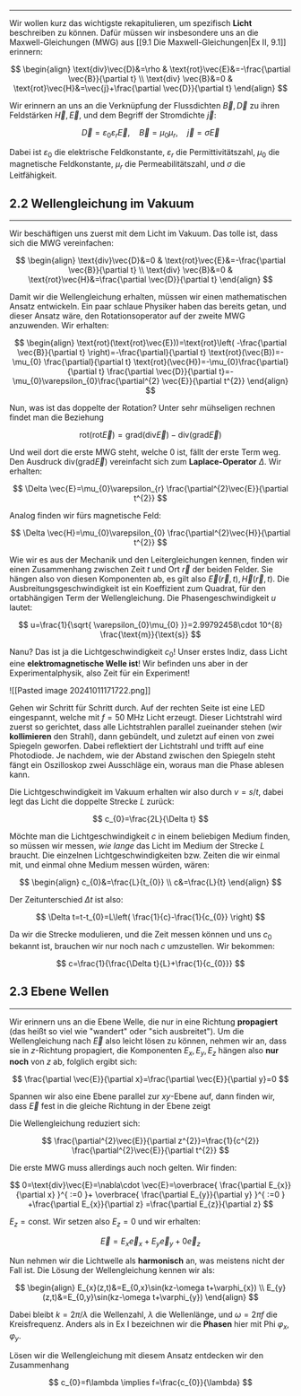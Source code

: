 ***

Wir wollen kurz das wichtigste rekapitulieren, um spezifisch **Licht** beschreiben zu können. Dafür müssen wir insbesondere uns an die Maxwell-Gleichungen (MWG) aus [[9.1 Die Maxwell-Gleichungen|Ex II, 9.1]] erinnern:

$$
\begin{align}
\text{div}\vec{D}&=\rho & \text{rot}\vec{E}&=-\frac{\partial \vec{B}}{\partial t} \\
\text{div} \vec{B}&=0 & \text{rot}\vec{H}&=\vec{j}+\frac{\partial \vec{D}}{\partial t} 
\end{align}
$$

Wir erinnern an uns an die Verknüpfung der Flussdichten $\vec{B},\vec{D}$ zu ihren Feldstärken $\vec{H},\vec{E}$, und dem Begriff der Stromdichte $\vec{j}$:

$$
\vec{D}=\varepsilon_{0}\varepsilon_{r} \vec{E},\quad \vec{B}=\mu_{0}\mu_{r},\quad \vec{j}=\sigma \vec{E}
$$

Dabei ist $\varepsilon_{0}$ die elektrische Feldkonstante, $\varepsilon_{r}$ die Permittivitätszahl, $\mu_{0}$ die magnetische Feldkonstante, $\mu_{r}$ die Permeabilitätszahl, und $\sigma$ die Leitfähigkeit.


## 2.2 Wellengleichung im Vakuum
***

Wir beschäftigen uns zuerst mit dem Licht im Vakuum. Das tolle ist, dass sich die MWG vereinfachen:

$$
\begin{align}
\text{div}\vec{D}&=0 & \text{rot}\vec{E}&=-\frac{\partial \vec{B}}{\partial t} \\
\text{div} \vec{B}&=0 & \text{rot}\vec{H}&=\frac{\partial \vec{D}}{\partial t} 
\end{align}
$$

Damit wir die Wellengleichung erhalten, müssen wir einen mathematischen Ansatz entwickeln. Ein paar schlaue Physiker haben das bereits getan, und dieser Ansatz wäre, den Rotationsoperator auf der zweite MWG anzuwenden. Wir erhalten:

$$
\begin{align}
\text{rot}(\text{rot}\vec{E}))=\text{rot}\left( -\frac{\partial \vec{B}}{\partial t}  \right)=-\frac{\partial}{\partial t} \text{rot}(\vec{B})=-\mu_{0} \frac{\partial}{\partial t} \text{rot}(\vec{H})=-\mu_{0}\frac{\partial}{\partial t} \frac{\partial \vec{D}}{\partial t}=-\mu_{0}\varepsilon_{0}\frac{\partial^{2} \vec{E}}{\partial t^{2}} 
\end{align}
$$

Nun, was ist das doppelte der Rotation? Unter sehr mühseligen rechnen findet man die Beziehung

$$
\text{rot}(\text{rot}\vec{E})=\text{grad}(\text{div}\vec{E})-\text{div}(\text{grad}\vec{E})
$$

Und weil dort die erste MWG steht, welche $0$ ist, fällt der erste Term weg. Den Ausdruck $\text{div}(\text{grad}\vec{E})$ vereinfacht sich zum **Laplace-Operator** $\Delta$. Wir erhalten:

$$
\Delta \vec{E}=\mu_{0}\varepsilon_{r} \frac{\partial^{2}\vec{E}}{\partial t^{2}} 
$$

Analog finden wir fürs magnetische Feld:

$$
\Delta \vec{H}=\mu_{0}\varepsilon_{0} \frac{\partial^{2}\vec{H}}{\partial t^{2}} 
$$

Wie wir es aus der Mechanik und den Leitergleichungen kennen, finden wir einen Zusammenhang zwischen Zeit $t$ und Ort $\vec{r}$ der beiden Felder. Sie hängen also von diesen Komponenten ab, es gilt also $\vec{E}(\vec{r},t),\vec{H}(\vec{r},t)$. Die Ausbreitungsgeschwindigkeit ist ein Koeffizient zum Quadrat, für den ortabhängigen Term der Wellengleichung. Die Phasengeschwindigkeit $u$ lautet:

$$
u=\frac{1}{\sqrt{ \varepsilon_{0}\mu_{0} }}=2.99792458\cdot 10^{8} \frac{\text{m}}{\text{s}}
$$

Nanu? Das ist ja die Lichtgeschwindigkeit $c_{0}$! Unser erstes Indiz, dass Licht eine **elektromagnetische Welle ist**! Wir befinden uns aber in der Experimentalphysik, also Zeit für ein Experiment!

![[Pasted image 20241011171722.png]]

Gehen wir Schritt für Schritt durch. Auf der rechten Seite ist eine LED eingespannt, welche mit $f=50\text{ MHz}$ Licht erzeugt. Dieser Lichtstrahl wird zuerst so gerichtet, dass alle Lichtstrahlen parallel zueinander stehen (wir **kollimieren** den Strahl), dann gebündelt, und zuletzt auf einen von zwei Spiegeln geworfen. Dabei reflektiert der Lichtstrahl und trifft auf eine Photodiode. Je nachdem, wie der Abstand zwischen den Spiegeln steht fängt ein Oszilloskop zwei Ausschläge ein, woraus man die Phase ablesen kann. 

Die Lichtgeschwindigkeit im Vakuum erhalten wir also durch $v= s /t$, dabei legt das Licht die doppelte Strecke $L$ zurück:

$$
c_{0}=\frac{2L}{\Delta t}
$$

Möchte man die Lichtgeschwindigkeit $c$ in einem beliebigen Medium finden, so müssen wir messen, *wie lange* das Licht im Medium der Strecke $L$ braucht. Die einzelnen Lichtgeschwindigkeiten bzw. Zeiten die wir einmal mit, und einmal ohne Medium messen würden, wären:

$$
\begin{align}
c_{0}&=\frac{L}{t_{0}} \\
c&=\frac{L}{t}
\end{align}
$$

Der Zeitunterschied $\Delta t$ ist also:

$$
\Delta t=t-t_{0}=L\left( \frac{1}{c}-\frac{1}{c_{0}} \right)
$$

Da wir die Strecke modulieren, und die Zeit messen können und uns $c_{0}$ bekannt ist, brauchen wir nur noch nach $c$ umzustellen. Wir bekommen:

$$
c=\frac{1}{\frac{\Delta t}{L}+\frac{1}{c_{0}}}
$$


## 2.3 Ebene Wellen
***

Wir erinnern uns an die Ebene Welle, die nur in eine Richtung **propagiert** (das heißt so viel wie "wandert" oder "sich ausbreitet"). Um die Wellengleichung nach $\vec{E}$ also leicht lösen zu können, nehmen wir an, dass sie in $z$-Richtung propagiert, die Komponenten $E_{x},E_{y},E_{z}$ hängen also **nur noch** von $z$ ab, folglich ergibt sich:

$$
\frac{\partial \vec{E}}{\partial x}=\frac{\partial \vec{E}}{\partial y}=0  
$$

Spannen wir also eine Ebene parallel zur $xy$-Ebene auf, dann finden wir, dass $\vec{E}$ fest in die gleiche Richtung in der Ebene zeigt

Die Wellengleichung reduziert sich:

$$
\frac{\partial^{2}\vec{E}}{\partial z^{2}}=\frac{1}{c^{2}} \frac{\partial^{2}\vec{E}}{\partial t^{2}} 
$$

Die erste MWG muss allerdings auch noch gelten. Wir finden:

$$
0=\text{div}\vec{E}=\nabla\cdot \vec{E}=\overbrace{ \frac{\partial E_{x}}{\partial x} }^{ :=0 }+ \overbrace{ \frac{\partial E_{y}}{\partial y} }^{ :=0 } +\frac{\partial E_{x}}{\partial z} =\frac{\partial E_{z}}{\partial z} 
$$

$E_{z}=\text{const.}$ Wir setzen also $E_{z}=0$ und wir erhalten:

$$
\vec{E}=E_{x}\vec{e}_{x}+E_{y}\vec{e}_{y}+0\vec{e}_{z}
$$

Nun nehmen wir die Lichtwelle als **harmonisch** an, was meistens nicht der Fall ist. Die Lösung der Wellengleichung kennen wir als:

$$
\begin{align}
E_{x}(z,t)&=E_{0,x}\sin(kz-\omega t+\varphi_{x}) \\
E_{y}(z,t)&=E_{0,y}\sin(kz-\omega t+\varphi_{y})
\end{align}
$$

Dabei bleibt $k=2\pi /\lambda$ die Wellenzahl, $\lambda$ die Wellenlänge, und $\omega=2\pi f$ die Kreisfrequenz. Anders als in Ex I bezeichnen wir die **Phasen** hier mit Phi $\varphi_{x},\varphi_{y}$.

Lösen wir die Wellengleichung mit diesem Ansatz entdecken wir den Zusammenhang

$$
c_{0}=f\lambda \implies f=\frac{c_{0}}{\lambda}
$$

